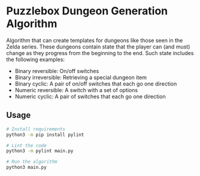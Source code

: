 # Puzzlebox Dungeon Generation Algorithm
Algorithm that can create templates for dungeons like those seen in the Zelda series.
These dungeons contain state that the player can (and must) change as they progress from the beginning to the end.
Such state includes the following examples:
- Binary reversible: On/off switches
- Binary irreversible: Retrieving a special dungeon item
- Binary cyclic: A pair of on/off switches that each go one direction
- Numeric reversible: A switch with a set of options
- Numeric cyclic: A pair of switches that each go one direction

## Usage

```bash
# Install requirements
python3 -m pip install pylint

# Lint the code
python3 -m pylint main.py

# Run the algorithm
python3 main.py
```